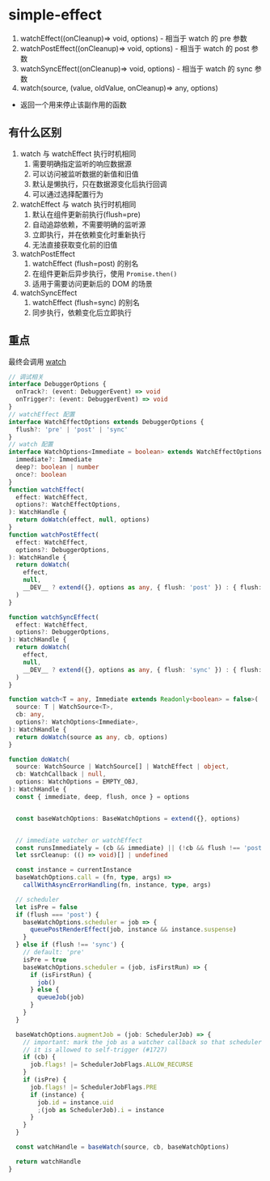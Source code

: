 # simple-effect

1. watchEffect((onCleanup)=> void, options) - 相当于 watch 的 pre 参数
2. watchPostEffect((onCleanup)=> void, options) - 相当于 watch 的 post 参数
3. watchSyncEffect((onCleanup)=> void, options) - 相当于 watch 的 sync 参数
4. watch(source, (value, oldValue, onCleanup)=> any, options)

* 返回一个用来停止该副作用的函数

## 有什么区别

1. watch 与 watchEffect 执行时机相同
   1. 需要明确指定监听的响应数据源
   2. 可以访问被监听数据的新值和旧值
   3. 默认是懒执行，只在数据源变化后执行回调
   4. 可以通过选择配置行为
2. watchEffect 与 watch 执行时机相同
   1. 默认在组件更新前执行(flush=pre)
   2. 自动追踪依赖，不需要明确的监听源
   3. 立即执行，并在依赖变化时重新执行
   4. 无法直接获取变化前的旧值
3. watchPostEffect
   1. watchEffect (flush=post) 的别名
   2. 在组件更新后异步执行，使用 `Promise.then()`
   3. 适用于需要访问更新后的 DOM 的场景
4. watchSyncEffect
   1. watchEffect (flush=sync) 的别名
   2. 同步执行，依赖变化后立即执行

## 重点

最终会调用 [watch](./watch.md)

```ts
// 调试相关
interface DebuggerOptions {
  onTrack?: (event: DebuggerEvent) => void
  onTrigger?: (event: DebuggerEvent) => void
}
// watchEffect 配置
interface WatchEffectOptions extends DebuggerOptions {
  flush?: 'pre' | 'post' | 'sync'
}
// watch 配置
interface WatchOptions<Immediate = boolean> extends WatchEffectOptions {
  immediate?: Immediate
  deep?: boolean | number
  once?: boolean
}
function watchEffect(
  effect: WatchEffect,
  options?: WatchEffectOptions,
): WatchHandle {
  return doWatch(effect, null, options)
}
function watchPostEffect(
  effect: WatchEffect,
  options?: DebuggerOptions,
): WatchHandle {
  return doWatch(
    effect,
    null,
    __DEV__ ? extend({}, options as any, { flush: 'post' }) : { flush: 'post' },
  )
}

function watchSyncEffect(
  effect: WatchEffect,
  options?: DebuggerOptions,
): WatchHandle {
  return doWatch(
    effect,
    null,
    __DEV__ ? extend({}, options as any, { flush: 'sync' }) : { flush: 'sync' },
  )
}

function watch<T = any, Immediate extends Readonly<boolean> = false>(
  source: T | WatchSource<T>,
  cb: any,
  options?: WatchOptions<Immediate>,
): WatchHandle {
  return doWatch(source as any, cb, options)
}

function doWatch(
  source: WatchSource | WatchSource[] | WatchEffect | object,
  cb: WatchCallback | null,
  options: WatchOptions = EMPTY_OBJ,
): WatchHandle {
  const { immediate, deep, flush, once } = options


  const baseWatchOptions: BaseWatchOptions = extend({}, options)


  // immediate watcher or watchEffect
  const runsImmediately = (cb && immediate) || (!cb && flush !== 'post')
  let ssrCleanup: (() => void)[] | undefined

  const instance = currentInstance
  baseWatchOptions.call = (fn, type, args) =>
    callWithAsyncErrorHandling(fn, instance, type, args)

  // scheduler
  let isPre = false
  if (flush === 'post') {
    baseWatchOptions.scheduler = job => {
      queuePostRenderEffect(job, instance && instance.suspense)
    }
  } else if (flush !== 'sync') {
    // default: 'pre'
    isPre = true
    baseWatchOptions.scheduler = (job, isFirstRun) => {
      if (isFirstRun) {
        job()
      } else {
        queueJob(job)
      }
    }
  }

  baseWatchOptions.augmentJob = (job: SchedulerJob) => {
    // important: mark the job as a watcher callback so that scheduler knows
    // it is allowed to self-trigger (#1727)
    if (cb) {
      job.flags! |= SchedulerJobFlags.ALLOW_RECURSE
    }
    if (isPre) {
      job.flags! |= SchedulerJobFlags.PRE
      if (instance) {
        job.id = instance.uid
        ;(job as SchedulerJob).i = instance
      }
    }
  }

  const watchHandle = baseWatch(source, cb, baseWatchOptions)

  return watchHandle
}

```
